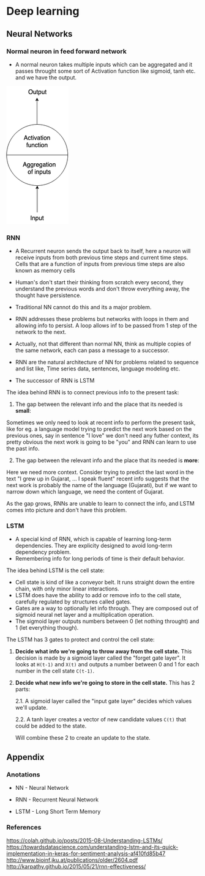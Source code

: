 # Deep learning

## Neural Networks

### Normal neuron in feed forward network

* A normal neuron takes multiple inputs which can be aggregated and it passes throught some sort of Activation function like sigmoid, tanh etc. and we have the output.

<img src="normal_neuron_in_feed_forward_network.png" alt="Normal neuron in feed forward network" />

### RNN

* A Recurrent neuron sends the output back to itself, here a neuron will receive inputs from both previous time steps and current time steps. Cells that are a function of inputs from previous time steps are also known as memory cells

* Human's don't start their thinking from scratch every second, they understand the previous words and don't throw everything away, the thought have persistence.

* Traditional NN cannot do this and its a major problem.

* RNN addresses these problems but networks with loops in them and allowing info to persist. A loop allows inf to be passed from 1 step of the network to the next.

* Actually, not that different than normal NN, think as multiple copies of the same network, each can pass a message to a successor.

* RNN are the natural architecture of NN for problems related to sequence and list like, Time series data, sentences, language modeling etc.

* The successor of RNN is LSTM

The idea behind RNN is to connect previous info to the present task:

1. The gap between the relevant info and the place that its needed is **small**:

Sometimes we only need to look at recent info to perform the present task, like for eg. a language model trying to predict the next work based on the previous ones, say in sentence "I love" we don't need any futher context, its pretty obvious the next work is going to be "you" and RNN can learn to use the past info.

2. The gap between the relevant info and the place that its needed is **more**:

Here we need more context. Consider trying to predict the last word in the text "I grew up in Gujarat, ... I speak fluent" recent info suggests that the next work is probably the name of the language (Gujarati), but if we want to narrow down which language, we need the content of Gujarat.

As the gap grows, RNNs are unable to learn to connect the info, and LSTM comes into picture and don't have this problem.

### LSTM

* A special kind of RNN, which is capable of learning long-term dependencies. They are explicity designed to avoid long-term dependency problem.
* Remembering info for long periods of time is their default behavior.

The idea behind LSTM is the cell state:

* Cell state is kind of like a conveyor belt. It runs straight down the entire chain, with only minor linear interactions.
* LSTM does have the ability to add or remove info to the cell state, carefully regulated by structures called gates.
* Gates are a way to optionally let info through. They are composed out of sigmoid neural net layer and a multiplication operation.
* The sigmoid layer outputs numbers between 0 (let nothing throught) and 1 (let everything though).

The LSTM has 3 gates to protect and control the cell state:

1. **Decide what info we're going to throw away from the cell state.** This decision is made by a sigmoid layer called the "forget gate layer". It looks at `H(t-1)` and `X(t)` and outputs a number between 0 and 1 for each number in the cell state `C(t-1)`.

2. **Decide what new info we're going to store in the cell state.** This has 2 parts:

    2.1. A sigmoid layer called the "input gate layer" decides which values we'll update.
    
    2.2. A tanh layer creates a vector of new candidate values `C(t)` that could be added to the state.
    
   Will combine these 2 to create an update to the state.


## Appendix

### Anotations

* NN - Neural Network

* RNN - Recurrent Neural Network

* LSTM - Long Short Term Memory

### References

https://colah.github.io/posts/2015-08-Understanding-LSTMs/
https://towardsdatascience.com/understanding-lstm-and-its-quick-implementation-in-keras-for-sentiment-analysis-af410fd85b47
http://www.bioinf.jku.at/publications/older/2604.pdf
http://karpathy.github.io/2015/05/21/rnn-effectiveness/

